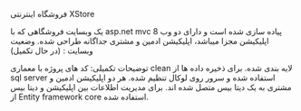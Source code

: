 فروشگاه اینترنتی XStore 

یک وبسایت فروشگاهی که با asp.net mvc 8 پیاده سازی شده است و دارای دو وب اپلیکیشن مجزا میباشد، اپلیکیشن ادمین و مشتری جداگانه طراحی شده. 
وضعیت وبسایت : (در حال تکمیل)

توضیحات تکمیلی:
کد های پروژه با معماری clean لایه بندی شده.
برای ذخیره داده ها از sql server استفاده شده و سرور روی لوکال تنظیم شده.
هر دو اپلیکیشن ادمین و مشتری به یک دیتا بیس متصل شده اند.
برای مدیریت اطلاعات بین اپلیکیشن و دیتا بیس از Entity framework core استفاده شده.
